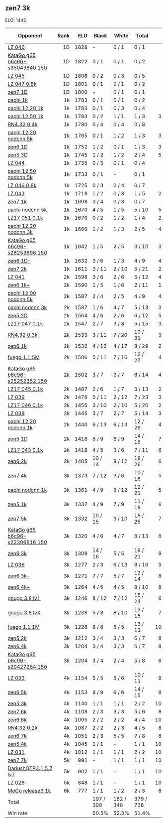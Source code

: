 ## zen7 3k ##

ELO: 1445

Opponent | Rank | ELO | Black | White | Total | Win rate
---------|-----:|----:|-------|-------|-------|-------:
[LZ 046](LZ%20046.md) | 1D | 1828 | - | 0 / 1 | 0 / 1 | 0.0%
[KataGo g65 b6c96-s35043840 150](KataGo%20g65%20b6c96-s35043840%20150.md) | 1D | 1822 | 0 / 1 | 0 / 1 | 0 / 2 | 0.0%
[LZ 045](LZ%20045.md) | 1D | 1806 | 0 / 2 | 0 / 3 | 0 / 5 | 0.0%
[LZ 047 0.8k](LZ%20047%200.8k.md) | 1D | 1801 | 0 / 1 | 0 / 1 | 0 / 2 | 0.0%
[zen7 1D](zen7%201D.md) | 1D | 1800 | - | 0 / 1 | 0 / 1 | 0.0%
[pachi 1k](pachi%201k.md) | 1k | 1783 | 0 / 1 | 0 / 1 | 0 / 2 | 0.0%
[pachi 12.20 1k](pachi%2012.20%201k.md) | 1k | 1783 | 0 / 1 | 0 / 3 | 0 / 4 | 0.0%
[pachi 12.50 1k](pachi%2012.50%201k.md) | 1k | 1783 | 0 / 2 | 1 / 1 | 1 / 3 | 33.3%
[RN4.32 0.4k](RN4.32%200.4k.md) | 1k | 1780 | 0 / 4 | 0 / 4 | 0 / 8 | 0.0%
[pachi 12.20 nodcnn 5k](pachi%2012.20%20nodcnn%205k.md) | 1k | 1765 | 0 / 1 | 1 / 2 | 1 / 3 | 33.3%
[zen6 1D](zen6%201D.md) | 1k | 1752 | 1 / 2 | 0 / 1 | 1 / 3 | 33.3%
[zen5 3D](zen5%203D.md) | 1k | 1745 | 1 / 2 | 1 / 2 | 2 / 4 | 50.0%
[LZ 044](LZ%20044.md) | 1k | 1735 | 0 / 3 | 0 / 1 | 0 / 4 | 0.0%
[pachi 12.50 nodcnn 5k](pachi%2012.50%20nodcnn%205k.md) | 1k | 1733 | 0 / 1 | - | 0 / 1 | 0.0%
[LZ 046 0.8k](LZ%20046%200.8k.md) | 1k | 1725 | 0 / 3 | 0 / 4 | 0 / 7 | 0.0%
[LZ 043](LZ%20043.md) | 1k | 1718 | 1 / 2 | 0 / 3 | 1 / 5 | 20.0%
[zen7 1k](zen7%201k.md) | 1k | 1698 | 0 / 4 | 0 / 3 | 0 / 7 | 0.0%
[pachi nodcnn 5k](pachi%20nodcnn%205k.md) | 1k | 1670 | 4 / 5 | 1 / 5 | 5 / 10 | 50.0%
[LZ17 051 0.1k](LZ17%20051%200.1k.md) | 1k | 1670 | 0 / 2 | 1 / 2 | 1 / 4 | 25.0%
[pachi 12.20 nodcnn 3k](pachi%2012.20%20nodcnn%203k.md) | 1k | 1660 | 1 / 2 | 1 / 3 | 2 / 5 | 40.0%
[KataGo g65 b6c96-s28253696 150](KataGo%20g65%20b6c96-s28253696%20150.md) | 1k | 1642 | 1 / 5 | 2 / 5 | 3 / 10 | 30.0%
[zen6 1D-](zen6%201D-.md) | 1k | 1632 | 3 / 6 | 1 / 3 | 4 / 9 | 44.4%
[zen7 2k](zen7%202k.md) | 1k | 1611 | 3 / 11 | 2 / 10 | 5 / 21 | 23.8%
[LZ 041](LZ%20041.md) | 2k | 1598 | 3 / 6 | 2 / 6 | 5 / 12 | 41.7%
[zen6 1k+](zen6%201k+.md) | 2k | 1590 | 1 / 5 | 1 / 6 | 2 / 11 | 18.2%
[pachi 12.00 nodcnn 5k](pachi%2012.00%20nodcnn%205k.md) | 2k | 1587 | 2 / 4 | 2 / 5 | 4 / 9 | 44.4%
[pachi nodcnn 3k](pachi%20nodcnn%203k.md) | 2k | 1587 | 1 / 6 | 4 / 7 | 5 / 13 | 38.5%
[zen5 2D](zen5%202D.md) | 2k | 1564 | 4 / 6 | 2 / 6 | 6 / 12 | 50.0%
[LZ17 047 0.1k](LZ17%20047%200.1k.md) | 2k | 1547 | 2 / 7 | 3 / 8 | 5 / 15 | 33.3%
[RN4.32 0.3k](RN4.32%200.3k.md) | 2k | 1533 | 3 / 11 | 7 / 20 | 10 / 31 | 32.3%
[zen6 1k](zen6%201k.md) | 2k | 1532 | 4 / 12 | 4 / 17 | 8 / 29 | 27.6%
[fuego 1.1 5M](fuego%201.1%205M.md) | 2k | 1506 | 5 / 11 | 7 / 16 | 12 / 27 | 44.4%
[KataGo g65 b6c96-s25252352 150](KataGo%20g65%20b6c96-s25252352%20150.md) | 2k | 1502 | 3 / 7 | 3 / 7 | 6 / 14 | 42.9%
[LZ17 045 0.1k](LZ17%20045%200.1k.md) | 2k | 1487 | 2 / 6 | 1 / 7 | 3 / 13 | 23.1%
[LZ 039](LZ%20039.md) | 2k | 1478 | 5 / 11 | 2 / 12 | 7 / 23 | 30.4%
[LZ17 046 0.1k](LZ17%20046%200.1k.md) | 2k | 1455 | 3 / 10 | 2 / 10 | 5 / 20 | 25.0%
[LZ 038](LZ%20038.md) | 2k | 1445 | 3 / 7 | 2 / 7 | 5 / 14 | 35.7%
[pachi 12.20 nodcnn 1k](pachi%2012.20%20nodcnn%201k.md) | 2k | 1440 | 6 / 13 | 6 / 13 | 12 / 26 | 46.2%
[zen5 1D](zen5%201D.md) | 2k | 1418 | 8 / 9 | 6 / 9 | 14 / 18 | 77.8%
[LZ17 043 0.1k](LZ17%20043%200.1k.md) | 2k | 1418 | 4 / 5 | 3 / 6 | 7 / 11 | 63.6%
[zen6 2k](zen6%202k.md) | 2k | 1405 | 10 / 14 | 8 / 12 | 18 / 26 | 69.2%
[zen7 4k](zen7%204k.md) | 3k | 1373 | 7 / 12 | 3 / 6 | 10 / 18 | 55.6%
[pachi nodcnn 1k](pachi%20nodcnn%201k.md) | 3k | 1361 | 4 / 9 | 8 / 12 | 12 / 21 | 57.1%
[zen5 1k](zen5%201k.md) | 3k | 1337 | 4 / 9 | 7 / 9 | 11 / 18 | 61.1%
[zen7 5k](zen7%205k.md) | 3k | 1332 | 10 / 15 | 9 / 10 | 19 / 25 | 76.0%
[KataGo g65 b6c96-s22306816 150](KataGo%20g65%20b6c96-s22306816%20150.md) | 3k | 1320 | 4 / 6 | 4 / 7 | 8 / 13 | 61.5%
[zen6 3k](zen6%203k.md) | 3k | 1309 | 14 / 16 | 5 / 5 | 19 / 21 | 90.5%
[LZ 036](LZ%20036.md) | 3k | 1277 | 2 / 3 | 6 / 13 | 8 / 16 | 50.0%
[zen6 3k-](zen6%203k-.md) | 3k | 1271 | 7 / 7 | 5 / 7 | 12 / 14 | 85.7%
[zen6 4k+](zen6%204k+.md) | 3k | 1264 | 4 / 5 | 4 / 5 | 8 / 10 | 80.0%
[gnugo 3.8 lv1](gnugo%203.8%20lv1.md) | 3k | 1246 | 8 / 12 | 7 / 12 | 15 / 24 | 62.5%
[gnugo 3.8 lvX](gnugo%203.8%20lvX.md) | 3k | 1238 | 5 / 8 | 8 / 10 | 13 / 18 | 72.2%
[fuego 1.1 1M](fuego%201.1%201M.md) | 3k | 1228 | 8 / 8 | 5 / 5 | 13 / 13 | 100.0%
[zen5 2k](zen5%202k.md) | 3k | 1212 | 3 / 4 | 3 / 3 | 6 / 7 | 85.7%
[zen6 4k](zen6%204k.md) | 3k | 1204 | 3 / 4 | 3 / 3 | 6 / 7 | 85.7%
[KataGo g65 b6c96-s20427264 150](KataGo%20g65%20b6c96-s20427264%20150.md) | 3k | 1204 | 3 / 4 | 2 / 4 | 5 / 8 | 62.5%
[LZ 033](LZ%20033.md) | 4k | 1154 | 5 / 5 | 5 / 6 | 10 / 11 | 90.9%
[zen6 5k](zen6%205k.md) | 4k | 1153 | 8 / 9 | 6 / 6 | 14 / 15 | 93.3%
[zen5 3k](zen5%203k.md) | 4k | 1140 | 1 / 1 | 1 / 1 | 2 / 2 | 100.0%
[zen7 6k](zen7%206k.md) | 4k | 1108 | 2 / 3 | 3 / 3 | 5 / 6 | 83.3%
[zen6 6k](zen6%206k.md) | 4k | 1095 | 2 / 2 | 2 / 2 | 4 / 4 | 100.0%
[RN4.32 0.2k](RN4.32%200.2k.md) | 4k | 1087 | 2 / 2 | 2 / 3 | 4 / 5 | 80.0%
[zen6 7k](zen6%207k.md) | 4k | 1051 | 2 / 3 | 5 / 5 | 7 / 8 | 87.5%
[zen5 4k](zen5%204k.md) | 4k | 1045 | 1 / 1 | - | 1 / 1 | 100.0%
[LZ 031](LZ%20031.md) | 4k | 1012 | 1 / 1 | 1 / 1 | 2 / 2 | 100.0%
[zen7 7k](zen7%207k.md) | 5k | 991 | - | 1 / 1 | 1 / 1 | 100.0%
[DariushGTP3.1.5.7 lv7](DariushGTP3.1.5.7%20lv7.md) | 5k | 902 | 1 / 1 | - | 1 / 1 | 100.0%
[LZ 026](LZ%20026.md) | 5k | 848 | 1 / 1 | - | 1 / 1 | 100.0%
[MoGo release3 1k](MoGo%20release3%201k.md) | 6k | 777 | 1 / 1 | 1 / 2 | 2 / 3 | 66.7%
Total | | | 197 / 390 | 182 / 348 | 379 / 738 | 
Win rate| | | 50.5% | 52.3% | 51.4% | 
